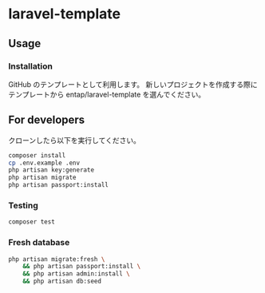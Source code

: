 # laravel-template

## Usage

### Installation

GitHub のテンプレートとして利用します。
新しいプロジェクトを作成する際にテンプレートから entap/laravel-template を選んでください。

## For developers

クローンしたら以下を実行してください。

```sh
composer install
cp .env.example .env
php artisan key:generate
php artisan migrate
php artisan passport:install
```

### Testing

```sh
composer test
```

### Fresh database

```sh
php artisan migrate:fresh \
    && php artisan passport:install \
    && php artisan admin:install \
    && php artisan db:seed
```

